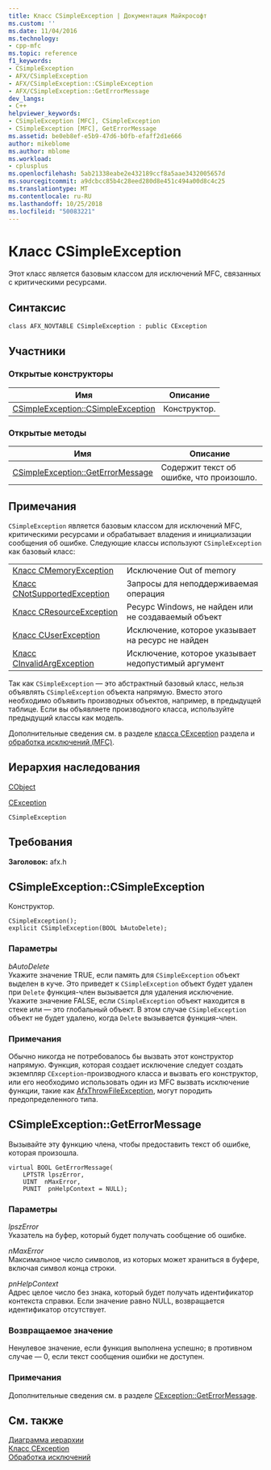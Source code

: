 ```yaml
---
title: Класс CSimpleException | Документация Майкрософт
ms.custom: ''
ms.date: 11/04/2016
ms.technology:
- cpp-mfc
ms.topic: reference
f1_keywords:
- CSimpleException
- AFX/CSimpleException
- AFX/CSimpleException::CSimpleException
- AFX/CSimpleException::GetErrorMessage
dev_langs:
- C++
helpviewer_keywords:
- CSimpleException [MFC], CSimpleException
- CSimpleException [MFC], GetErrorMessage
ms.assetid: be0eb8ef-e5b9-47d6-b0fb-efaff2d1e666
author: mikeblome
ms.author: mblome
ms.workload:
- cplusplus
ms.openlocfilehash: 5ab21338eabe2e432189ccf8a5aae3432005657d
ms.sourcegitcommit: a9dcbcc85b4c28eed280d8e451c494a00d8c4c25
ms.translationtype: MT
ms.contentlocale: ru-RU
ms.lasthandoff: 10/25/2018
ms.locfileid: "50083221"
---
```

# <a name="csimpleexception-class"></a>Класс CSimpleException

Этот класс является базовым классом для исключений MFC, связанных с критическими ресурсами.

## <a name="syntax"></a>Синтаксис

```
class AFX_NOVTABLE CSimpleException : public CException
```

## <a name="members"></a>Участники

### <a name="public-constructors"></a>Открытые конструкторы

|Имя|Описание|
|----------|-----------------|
|[CSimpleException::CSimpleException](#csimpleexception)|Конструктор.|

### <a name="public-methods"></a>Открытые методы

|Имя|Описание|
|----------|-----------------|
|[CSimpleException::GetErrorMessage](#geterrormessage)|Содержит текст об ошибке, что произошло.|

## <a name="remarks"></a>Примечания

`CSimpleException` является базовым классом для исключений MFC, критическими ресурсами и обрабатывает владения и инициализации сообщения об ошибке. Следующие классы используют `CSimpleException` как базовый класс:

|||
|-|-|
|[Класс CMemoryException](../../mfc/reference/cmemoryexception-class.md)|Исключение Out of memory|
|[Класс CNotSupportedException](../../mfc/reference/cnotsupportedexception-class.md)|Запросы для неподдерживаемая операция|
|[Класс CResourceException](../../mfc/reference/cresourceexception-class.md)|Ресурс Windows, не найден или не создаваемый объект|
|[Класс CUserException](../../mfc/reference/cuserexception-class.md)|Исключение, которое указывает на ресурс не найден|
|[Класс CInvalidArgException](../../mfc/reference/cinvalidargexception-class.md)|Исключение, которое указывает недопустимый аргумент|

Так как `CSimpleException` — это абстрактный базовый класс, нельзя объявлять `CSimpleException` объекта напрямую. Вместо этого необходимо объявить производных объектов, например, в предыдущей таблице. Если вы объявляете производного класса, используйте предыдущий классы как модель.

Дополнительные сведения см. в разделе [класса CException](../../mfc/reference/cexception-class.md) раздела и [обработка исключений (MFC)](../../mfc/exception-handling-in-mfc.md).

## <a name="inheritance-hierarchy"></a>Иерархия наследования

[CObject](../../mfc/reference/cobject-class.md)

[CException](../../mfc/reference/cexception-class.md)

`CSimpleException`

## <a name="requirements"></a>Требования

**Заголовок:** afx.h

##  <a name="csimpleexception"></a>  CSimpleException::CSimpleException

Конструктор.

```
CSimpleException();
explicit CSimpleException(BOOL bAutoDelete);
```

### <a name="parameters"></a>Параметры

*bAutoDelete*<br/>
Укажите значение TRUE, если память для `CSimpleException` объект выделен в куче. Это приведет к `CSimpleException` объект будет удален при `Delete` функция-член вызывается для удаления исключение. Укажите значение FALSE, если `CSimpleException` объект находится в стеке или — это глобальный объект. В этом случае `CSimpleException` объект не будет удалено, когда `Delete` вызывается функция-член.

### <a name="remarks"></a>Примечания

Обычно никогда не потребовалось бы вызвать этот конструктор напрямую. Функция, которая создает исключение следует создать экземпляр `CException`-производного класса и вызвать его конструктор, или его необходимо использовать один из MFC вызвать исключение функции, такие как [AfxThrowFileException](exception-processing.md#afxthrowfileexception), могут породить предопределенного типа.

##  <a name="geterrormessage"></a>  CSimpleException::GetErrorMessage

Вызывайте эту функцию члена, чтобы предоставить текст об ошибке, которая произошла.

```
virtual BOOL GetErrorMessage(
    LPTSTR lpszError,
    UINT  nMaxError,
    PUNIT  pnHelpContext = NULL);
```

### <a name="parameters"></a>Параметры

*lpszError*<br/>
Указатель на буфер, который будет получать сообщение об ошибке.

*nMaxError*<br/>
Максимальное число символов, из которых может храниться в буфере, включая символ конца строки.

*pnHelpContext*<br/>
Адрес целое число без знака, который будет получать идентификатор контекста справки. Если значение равно NULL, возвращается идентификатор отсутствует.

### <a name="return-value"></a>Возвращаемое значение

Ненулевое значение, если функция выполнена успешно; в противном случае — 0, если текст сообщения ошибки не доступен.

### <a name="remarks"></a>Примечания

Дополнительные сведения см. в разделе [CException::GetErrorMessage](../../mfc/reference/cfileexception-class.md#geterrormessage).

## <a name="see-also"></a>См. также

[Диаграмма иерархии](../../mfc/hierarchy-chart.md)<br/>
[Класс CException](../../mfc/reference/cexception-class.md)<br/>
[Обработка исключений](../../mfc/exception-handling-in-mfc.md)

